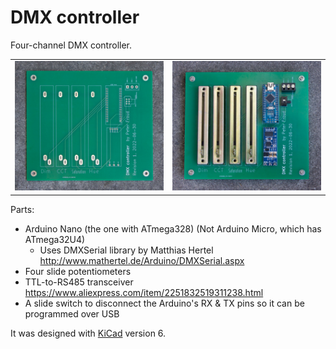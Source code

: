 # DMX controller

Four-channel DMX controller.

<table>
<tr>
<td><img src="img/DMX-controller-revision-1-PCB.jpeg" alt="DMX controller PCB"></td>
<td><img src="img/DMX-controller-revision-1-assembled.jpeg" alt="DMX controller assembled"></td>
</tr>
</table>

Parts: 

* Arduino Nano (the one with ATmega328) (Not Arduino Micro, which has ATmega32U4)
    * Uses DMXSerial library by Matthias Hertel http://www.mathertel.de/Arduino/DMXSerial.aspx
* Four slide potentiometers
* TTL-to-RS485 transceiver https://www.aliexpress.com/item/2251832519311238.html
* A slide switch to disconnect the Arduino's RX & TX pins so it can be programmed over USB

It was designed with [KiCad](https://www.kicad.org/) version 6.
